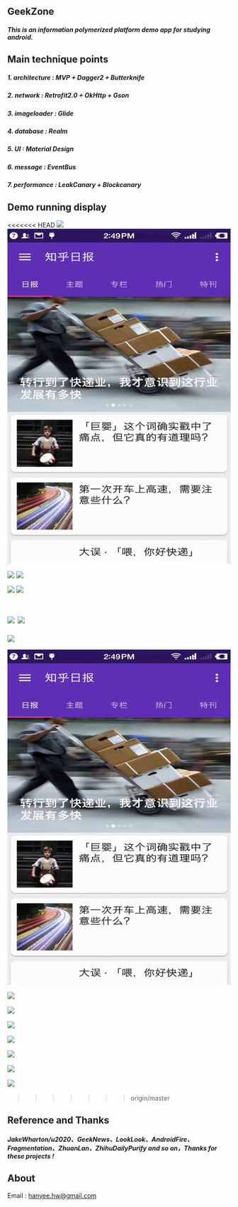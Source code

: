 ## GeekZone
##### This is an information polymerized platform demo app for studying android.
## Main technique points
##### 1. architecture : MVP + Dagger2 + Butterknife
##### 2. network : Retrofit2.0 + OkHttp + Gson
##### 3. imageloader : Glide
##### 4. database : Realm
##### 5. UI : Material Design
##### 6. message : EventBus
##### 7. performance : LeakCanary + Blockcanary
## Demo running display
<<<<<<< HEAD
![](./images/capture1.gif)  ![](./images/capture2.gif)

![](./images/capture3.gif)  ![](./images/capture4.gif)

![](./images/capture5.gif)  ![](./images/capture6.gif)

![](./images/capture7.gif)  ![](./images/capture8.gif)
=======
![](./images/capture1.gif)

![](./images/capture2.gif)

![](./images/capture3.gif)

![](./images/capture4.gif)

![](./images/capture5.gif)

![](./images/capture6.gif)

![](./images/capture7.gif)

![](./images/capture8.gif)

![](./images/capture9.gif)
>>>>>>> origin/master
## Reference and Thanks
##### JakeWharton/u2020、GeekNews、LookLook、AndroidFire、Fragmentation、ZhuanLan、ZhihuDailyPurify and so on，Thanks for these projects !
## About
Email : hanyee.hw@gmail.com
